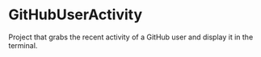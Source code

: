 # GitHubUserActivity
Project that grabs the recent activity of a GitHub user and display it in the terminal. 
